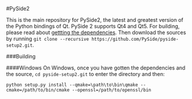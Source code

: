 #PySide2

This is the main repository for PySide2, the latest and greatest version of the Python bindings of Qt. 
PySide 2 supports Qt4 and Qt5. For building, please read about [gettting the dependencies](https://github.com/PySide/pyside-setup2/wiki/Dependencies). Then download the sources by running `git clone --recursive https://github.com/PySide/pyside-setup2.git`.

###Building

####Windows
On Windows, once you have gotten the dependencies and the source, `cd pyside-setup2.git` to enter the directory and then:
```
python setup.py install --qmake=\path\to\bin\qmake --cmake=/path/to/bin/cmake --openssl=/path/to/openssl/bin
```

